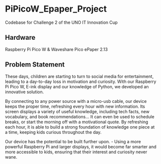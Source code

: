 # PiPicoW_Epaper_Project
Codebase for Challenge 2 of the UNO IT Innovation Cup

## Hardware 
Raspberry Pi Pico W & Waveshare Pico ePaper 2.13

## Problem Statement
These days, children are starting to turn to social media for entertainment, leading to a day-to-day loss in motivation and curiosity. With our Raspberry Pi Pico W, E-ink display and our knowledge of Python, we developed an innovative solution.

By connecting to any power source with a micro-usb cable, our device keeps the proper time, refreshing every hour with new information. 
Its screen displays a variety of useful knowledge, including tech facts, new vocabulary, and book recommendations… It can even be used to schedule breaks, or start the morning off with a motivational quote. By refreshing each hour, it is able to build a strong foundation of knowledge one piece at a time, keeping kids curious throughout the day.

Our device has the potential to be built further upon. -  Using a more powerful Raspberry Pi and larger displays, it would become far smarter and more accessible to kids, ensuring that their interest and curiosity never wane.

